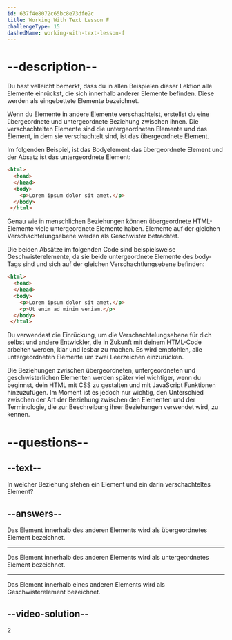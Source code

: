 ```yaml
---
id: 637f4e8072c65bc8e73dfe2c
title: Working With Text Lesson F
challengeType: 15
dashedName: working-with-text-lesson-f
---
```


# --description--

Du hast velleicht bemerkt, dass du in allen Beispielen dieser Lektion alle Elemente einrückst, die sich innerhalb anderer Elemente befinden. Diese werden als eingebettete Elemente bezeichnet.

Wenn du Elemente in andere Elemente verschachtelst, erstellst du eine übergeordnete und untergeordnete Beziehung zwischen ihnen. Die verschachtelten Elemente sind die untergeordneten Elemente und das Element, in dem sie verschachtelt sind, ist das übergeordnete Element.

Im folgenden Beispiel, ist das Bodyelement das übergeordnete Element und der Absatz ist das untergeordnete Element:

```html
<html>
  <head>
  </head>
  <body>
    <p>Lorem ipsum dolor sit amet.</p>
  </body>
 </html>
```

Genau wie in menschlichen Beziehungen können übergeordnete HTML-Elemente viele untergeordnete Elemente haben. Elemente auf der gleichen Verschachtelungsebene werden als Geschwister betrachtet.

Die beiden Absätze im folgenden Code sind beispielsweise Geschwisterelemente, da sie beide untergeordnete Elemente des body-Tags sind und sich auf der gleichen Verschachtlungsebene befinden:

```html
<html>
  <head>
  </head>
  <body>
    <p>Lorem ipsum dolor sit amet.</p>
    <p>Ut enim ad minim veniam.</p>
  </body>
 </html>
```

Du verwendest die Einrückung, um die Verschachtelungsebene für dich selbst und andere Entwickler, die in Zukunft mit deinem HTML-Code arbeiten werden, klar und lesbar zu machen. Es wird empfohlen, alle untergeordneten Elemente um zwei Leerzeichen einzurücken.

Die Beziehungen zwischen übergeordneten, untergeordneten und geschwisterlichen Elementen werden später viel wichtiger, wenn du beginnst, dein HTML mit CSS zu gestalten und mit JavaScript Funktionen hinzuzufügen. Im Moment ist es jedoch nur wichtig, den Unterschied zwischen der Art der Beziehung zwischen den Elementen und der Terminologie, die zur Beschreibung ihrer Beziehungen verwendet wird, zu kennen.

# --questions--

## --text--

In welcher Beziehung stehen ein Element und ein darin verschachteltes Element?

## --answers--

Das Element innerhalb des anderen Elements wird als übergeordnetes Element bezeichnet.

---

Das Element innerhalb des anderen Elements wird als untergeordnetes Element bezeichnet.

---

Das Element innerhalb eines anderen Elements wird als Geschwisterelement bezeichnet.


## --video-solution--

2
